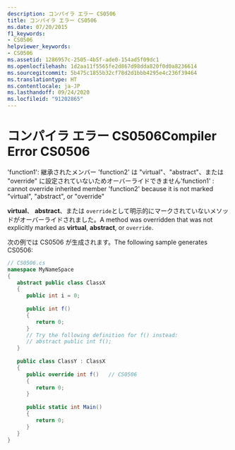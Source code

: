 ```yaml
---
description: コンパイラ エラー CS0506
title: コンパイラ エラー CS0506
ms.date: 07/20/2015
f1_keywords:
- CS0506
helpviewer_keywords:
- CS0506
ms.assetid: 1286957c-2505-4b5f-ade0-154ad5f09dc1
ms.openlocfilehash: 1d2aa11f5565fe2d867d98dda820f0d0a8236614
ms.sourcegitcommit: 5b475c1855b32cf78d2d1bbb4295e4c236f39464
ms.translationtype: HT
ms.contentlocale: ja-JP
ms.lasthandoff: 09/24/2020
ms.locfileid: "91202865"
---
```

# <a name="compiler-error-cs0506"></a><span data-ttu-id="a208c-103">コンパイラ エラー CS0506</span><span class="sxs-lookup"><span data-stu-id="a208c-103">Compiler Error CS0506</span></span>

<span data-ttu-id="a208c-104">'function1': 継承されたメンバー 'function2' は "virtual"、"abstract"、または "override" に設定されていないためオーバーライドできません</span><span class="sxs-lookup"><span data-stu-id="a208c-104">'function1' : cannot override inherited member 'function2' because it is not marked "virtual", "abstract", or "override"</span></span>  
  
 <span data-ttu-id="a208c-105">**virtual**、 **abstract**、または `override`として明示的にマークされていないメソッドがオーバーライドされました。</span><span class="sxs-lookup"><span data-stu-id="a208c-105">A method was overridden that was not explicitly marked as **virtual**, **abstract**, or `override`.</span></span>  
  
 <span data-ttu-id="a208c-106">次の例では CS0506 が生成されます。</span><span class="sxs-lookup"><span data-stu-id="a208c-106">The following sample generates CS0506:</span></span>  
  
```csharp  
// CS0506.cs  
namespace MyNameSpace  
{  
   abstract public class ClassX  
   {  
      public int i = 0;  
  
      public int f()  
      {  
         return 0;  
      }  
      // Try the following definition for f() instead:  
      // abstract public int f();  
   }  
  
   public class ClassY : ClassX  
   {  
      public override int f()   // CS0506  
      {  
         return 0;  
      }  
  
      public static int Main()  
      {  
         return 0;  
      }  
   }  
}  
```
